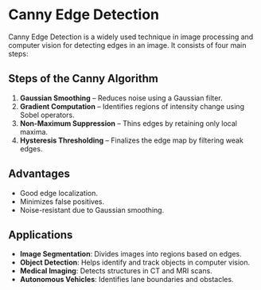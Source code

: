 # Canny Edge Detection

Canny Edge Detection is a widely used technique in image processing and computer vision for detecting edges in an image. It consists of four main steps:

## Steps of the Canny Algorithm

1. **Gaussian Smoothing** – Reduces noise using a Gaussian filter.
2. **Gradient Computation** – Identifies regions of intensity change using Sobel operators.
3. **Non-Maximum Suppression** – Thins edges by retaining only local maxima.
4. **Hysteresis Thresholding** – Finalizes the edge map by filtering weak edges.

## Advantages
- Good edge localization.
- Minimizes false positives.
- Noise-resistant due to Gaussian smoothing.

## Applications
- **Image Segmentation**: Divides images into regions based on edges.
- **Object Detection**: Helps identify and track objects in computer vision.
- **Medical Imaging**: Detects structures in CT and MRI scans.
- **Autonomous Vehicles**: Identifies lane boundaries and obstacles.

